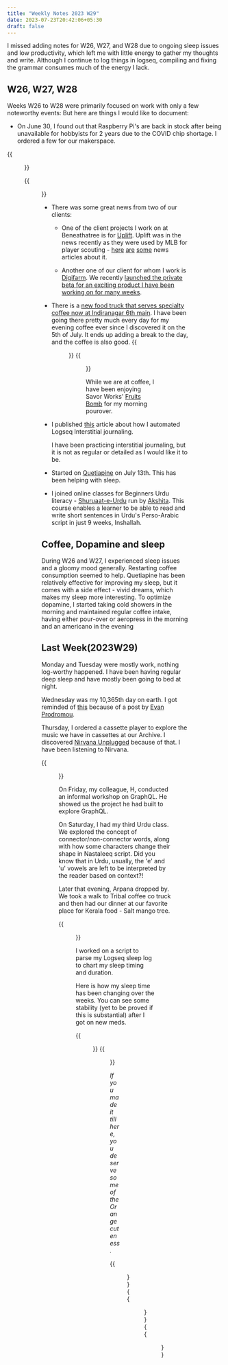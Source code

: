 ```yaml
---
title: "Weekly Notes 2023 W29"
date: 2023-07-23T20:42:06+05:30
draft: false
---
```


I missed adding notes for W26, W27, and W28 due to ongoing sleep issues and low productivity, which left me with little energy to gather my thoughts and write. Although I continue to log things in logseq, compiling and fixing the grammar consumes much of the energy I lack.

## W26, W27, W28

Weeks W26 to W28 were primarily focused on work with only a few noteworthy events:
But here are things I would like to document:

- On June 30, I found out that Raspberry Pi's are back in stock after being unavailable for hobbyists for 2 years due to the COVID chip shortage. I ordered a few for our makerspace.

{{<figure src="/images/Weekly-Notes-2023-w29/pi_zero.jpeg" caption="Pi Zero W" width="200px">}}

{{<figure src="/images/Weekly-Notes-2023-w29/pi_4.jpeg" caption=" Pi4 Model B 2GB" width="200px">}}

- There was some great news from two of our clients:

  - One of the client projects I work on at Beneathatree is for [Uplift](https://uplift.ai/). Uplift was in the news recently as they were used by MLB for player scouting - [here](https://www.wsj.com/sports/baseball/mlb-draft-artificial-intelligence-97522ebf?mod=djemalertNEWS) [are](https://techcrunch.com/2023/06/29/major-league-baseball-embraces-3d-motion-tracking-to-scout-players/) [some](https://www.sportsbusinessjournal.com/Daily/Issues/2023/06/28/Technology/mlb-uplift-labs.aspx) news articles about it.

  - Another one of our client for whom I work is [Digifarm](https://digifarm.io/). We recently [launched the private beta for an exciting product I have been working on for many weeks](https://www.linkedin.com/posts/digifarming_partial-deep-resolution-product-get-ready-activity-7081941687723335680-5EWM?utm_source=share&utm_medium=member_desktop).

- There is a [new food truck that serves specialty coffee now at Indiranagar 6th main](https://www.instagram.com/tribalcoffee.co). I have been going there pretty much every day for my evening coffee ever since I discovered it on the 5th of July. It ends up adding a break to the day, and the coffee is also good.
  {{<figure src="/images/Weekly-Notes-2023-w29/pili.jpeg" caption="They have beautiful cups" width="200px">}}
  {{<figure src="/images/Weekly-Notes-2023-w29/reusable.jpeg" caption="But I have been using this reusable cup instead" width="200px">}}

  While we are at coffee, I have been enjoying Savor Works' [Fruits Bomb](https://www.savorworksroasters.com/products/fruits-bomb) for my morning pourover.

- I published [this](/post/interstitial-automate-logseq/) article about how I automated Logseq Interstitial journaling.

  I have been practicing interstitial journaling, but it is not as regular or detailed as I would like it to be.

- Started on [Quetiapine](https://en.wikipedia.org/wiki/Quetiapine) on July 13th. This has been helping with sleep.

- I joined online classes for Beginners Urdu literacy - [Shuruaat-e-Urdu](https://pages.razorpay.com/B26Shuruaat) run by [Akshita](https://www.instagram.com/akshita.works/?hl=en). This course enables a learner to be able to read and write short sentences in Urdu's Perso-Arabic script in just 9 weeks, Inshallah.

## Coffee, Dopamine and sleep

During W26 and W27, I experienced sleep issues and a gloomy mood generally. Restarting coffee consumption seemed to help. Quetiapine has been relatively effective for improving my sleep, but it comes with a side effect - vivid dreams, which makes my sleep more interesting. To optimize dopamine, I started taking cold showers in the morning and maintained regular coffee intake, having either pour-over or aeropress in the morning and an americano in the evening

## Last Week(2023W29)

Monday and Tuesday were mostly work, nothing log-worthy happened. I have been having regular deep sleep and have mostly been going to bed at night.

Wednesday was my 10,365th day on earth. I got reminded of [this](https://evanp.me/2023/07/18/20000-days/) because of a post by [Evan Prodromou](https://cosocial.ca/@evan).

Thursday, I ordered a cassette player to explore the music we have in cassettes at our Archive. I discovered [Nirvana Unplugged](https://en.wikipedia.org/wiki/MTV_Unplugged_in_New_York) because of that. I have been listening to Nirvana.

{{<figure src="/images/Weekly-Notes-2023-w29/cassette.jpeg" caption="Hipsterification complete?" width="250px">}}

On Friday, my colleague, H, conducted an informal workshop on GraphQL. He showed us the project he had built to explore GraphQL.

On Saturday, I had my third Urdu class. We explored the concept of connector/non-connector words, along with how some characters change their shape in Nastaleeq script. Did you know that in Urdu, usually, the 'e' and 'u' vowels are left to be interpreted by the reader based on context?!

Later that evening, Arpana dropped by. We took a walk to Tribal coffee co truck and then had our dinner at our favorite place for Kerala food - Salt mango tree.

{{<figure src="/images/Weekly-Notes-2023-w29/smt.jpeg" caption="Amazingly soothing!" width="250px">}}

I worked on a script to parse my Logseq sleep log to chart my sleep timing and duration.

Here is how my sleep time has been changing over the weeks. You can see some stability (yet to be proved if this is substantial) after I got on new meds.

{{<figure src="/images/Weekly-Notes-2023-w29/Sleep_Wakeup_Heatmap.png" caption="Sleep hours logged">}}
{{<figure src="/images/Weekly-Notes-2023-w29/Sleep_Duration_Heatmap.png" caption="Sleep duration tracked">}}

_If you made it till here, you deserve some of the Orange cuteness._

{{<figure src="/images/Weekly-Notes-2023-w29/o1.jpeg" caption="🦖 🦖 🦖 🦖 hands" width="400px">}}
{{<figure src="/images/Weekly-Notes-2023-w29/o2.jpeg" caption="Sleeps like a baby" width="400px">}}
{{<figure src="/images/Weekly-Notes-2023-w29/o3.jpeg" caption="And Some blep for you">}}
